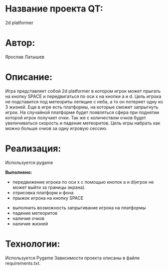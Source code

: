 # Название проекта QT:
2d platformer
# Автор:
Ярослав Латышев
# Описание:
Игра представляет собой 2d platformer в котором игрок может прыгать на кнопку SPACE и передвигаться по оси x на кнопки
a и d. Цель игрока не подставится под метеориты летящие с неба, а то он потеряет одну из 3 жизней. Еще в игре есть
платформы, на которые сможет запрыгнуть игрок. На случайной платформе будет появляться сфера при поднятии которой
игрок получает очки. Так же с количеством очков будет увеличиваться скорость и падение метеоритов. Цель игры набрать 
как можно больше очков за одну игровую сессию.

# Реализация:
Используется pygame

**Выполнено:**

+ передвижение игрока по оси x с помощью кнопок a и d(игрок не может выйти за границы экрана).
+ отрисовка платформ и фона
+ прыжок игрока на кнопку SPACE
- выполнить возможность запрыгивание игрока на платформы
- падение метеоритов
- наличие очков
- наличие жизней

# Технологии:
Используется Pygame
Зависимости проекта описаны в файле requirements.txt.
